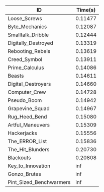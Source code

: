 |ID|Time(s)|
|-|-|
|Loose_Screws|0.11477|
|Byte_Mechanics|0.12087|
|Smalltalk_Dribble|0.12444|
|Digitally_Destroyed|0.13319|
|Rebooting_Rebels|0.13619|
|Creed_Symbol|0.13911|
|Prime_Calculus|0.14086|
|Beasts|0.14611|
|Digital_Destroyers|0.14660|
|Computer_Crew|0.14728|
|Pseudo_Boom|0.14942|
|Grapevine_Squad|0.14967|
|Rug_Heed_Bend|0.15080|
|Artful_Maneuvers|0.15309|
|Hackerjacks|0.15556|
|The_ERROR_List|0.15836|
|The_Hit_Blunders|0.20730|
|Blackouts|0.20808|
|Key_to_Innovation|inf|
|Gonzo_Brutes|inf|
|Pint_Sized_Benchwarmers|inf|
